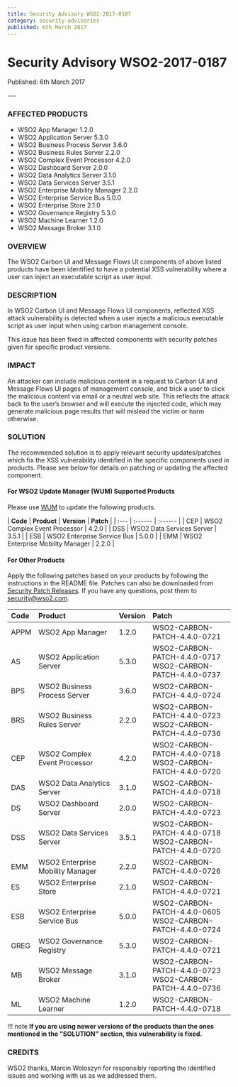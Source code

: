 ```yaml
---
title: Security Advisory WSO2-2017-0187
category: security-advisories
published: 6th March 2017
---
```


# Security Advisory WSO2-2017-0187

<p class="doc-version">Published: 6th March 2017</p>
---

### AFFECTED PRODUCTS
* WSO2 App Manager 1.2.0
* WSO2 Application Server 5.3.0
* WSO2 Business Process Server 3.6.0
* WSO2 Business Rules Server 2.2.0
* WSO2 Complex Event Processor 4.2.0
* WSO2 Dashboard Server 2.0.0
* WSO2 Data Analytics Server 3.1.0
* WSO2 Data Services Server 3.5.1
* WSO2 Enterprise Mobility Manager 2.2.0
* WSO2 Enterprise Service Bus 5.0.0
* WSO2 Enterprise Store 2.1.0
* WSO2 Governance Registry 5.3.0
* WSO2 Machine Learner 1.2.0
* WSO2 Message Broker 3.1.0


### OVERVIEW
The WSO2 Carbon UI and Message Flows UI components of above listed products have been identified to have a potential XSS vulnerability where a user can inject an executable script as user input.


### DESCRIPTION
In WSO2 Carbon UI and Message Flows UI components, reflected XSS attack vulnerability is detected when a user injects a malicious executable script as user input when using carbon management console.

This issue has been fixed in affected components with security patches given for specific product versions.


### IMPACT
An attacker can include malicious content in a request to Carbon UI and Message Flows UI pages of management console, and trick a user to click the malicious content via email or a neutral web site. This reflects the attack back to the user’s browser and will execute the injected code, which may generate malicious page results that will mislead the victim or harm otherwise.


### SOLUTION
The recommended solution is to apply relevant security updates/patches which fix the XSS vulnerability identified in the specific components used in products. Please see below for details on patching or updating the affected component.

#### For WSO2 Update Manager (WUM) Supported Products
Please use [WUM](https://wso2.com/updates/wum/) to update the following products.


| **Code** | **Product**          | **Version** | **Patch**                    |
| :--- | :------ | :------ |
| CEP | WSO2 Complex Event Processor | 4.2.0 |
| DSS | WSO2 Data Services Server | 3.5.1 |
| ESB | WSO2 Enterprise Service Bus | 5.0.0 |
| EMM | WSO2 Enterprise Mobility Manager | 2.2.0 |


#### For Other Products
Apply the following patches based on your products by following the instructions in the README file. Patches can also be downloaded from [Security Patch Releases](https://wso2.com/security-patch-releases/). If you have any questions, post them to <security@wso2.com>.


| Code | Product | Version | Patch | 
| :--- | :------ | :------ | :---- |
| APPM | WSO2 App Manager | 1.2.0 | WSO2-CARBON-PATCH-4.4.0-0721 |
| AS | WSO2 Application Server | 5.3.0 | WSO2-CARBON-PATCH-4.4.0-0717 <br> WSO2-CARBON-PATCH-4.4.0-0737 |
| BPS | WSO2 Business Process Server | 3.6.0 | WSO2-CARBON-PATCH-4.4.0-0724 |
| BRS | WSO2 Business Rules Server | 2.2.0 | WSO2-CARBON-PATCH-4.4.0-0723 <br> WSO2-CARBON-PATCH-4.4.0-0736 |
| CEP | WSO2 Complex Event Processor | 4.2.0 | WSO2-CARBON-PATCH-4.4.0-0718 <br> WSO2-CARBON-PATCH-4.4.0-0720 |
| DAS | WSO2 Data Analytics Server | 3.1.0 | WSO2-CARBON-PATCH-4.4.0-0718 |
| DS | WSO2 Dashboard Server | 2.0.0 | WSO2-CARBON-PATCH-4.4.0-0723 |
| DSS | WSO2 Data Services Server | 3.5.1 | WSO2-CARBON-PATCH-4.4.0-0718 <br> WSO2-CARBON-PATCH-4.4.0-0720 |
| EMM | WSO2 Enterprise Mobility Manager | 2.2.0 | WSO2-CARBON-PATCH-4.4.0-0726 |
| ES | WSO2 Enterprise Store | 2.1.0 | WSO2-CARBON-PATCH-4.4.0-0721 |
| ESB | WSO2 Enterprise Service Bus | 5.0.0 | WSO2-CARBON-PATCH-4.4.0-0605 <br>WSO2-CARBON-PATCH-4.4.0-0724 |
| GREG | WSO2 Governance Registry | 5.3.0 | WSO2-CARBON-PATCH-4.4.0-0721 |
| MB | WSO2 Message Broker | 3.1.0 | WSO2-CARBON-PATCH-4.4.0-0723 <br> WSO2-CARBON-PATCH-4.4.0-0736 |
| ML | WSO2 Machine Learner | 1.2.0 | WSO2-CARBON-PATCH-4.4.0-0718 | 


!!! note
    **If you are using newer versions of the products than the ones mentioned in the "SOLUTION" section, this vulnerability is fixed.**


### CREDITS
WSO2 thanks, Marcin Woloszyn for responsibly reporting the identified issues and working with us as we addressed them.